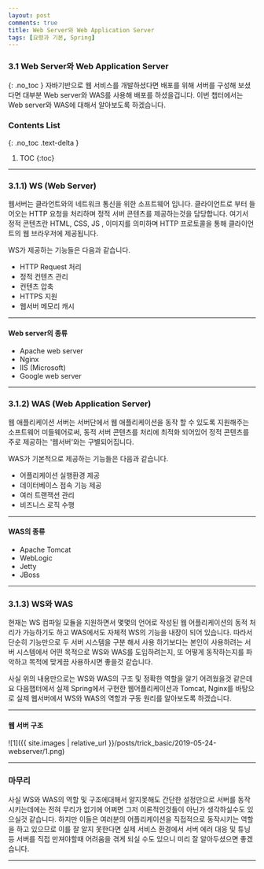 ```yaml
---
layout: post
comments: true
title: Web Server와 Web Application Server
tags: [요령과 기본, Spring]
---
```


### 3.1 Web Server와 Web Application Server
{: .no_toc }
자바기반으로 웹 서비스를 개발하셨다면 배포를 위해 서버를 구성해 보셨다면 대부분 Web server와 WAS를 사용해 배포를 하셨을겁니다. 이번 챕터에서는 Web server와 WAS에 대해서 알아보도록 하겠습니다.

### Contents List
{: .no_toc .text-delta }

1. TOC
{:toc}

---

### 3.1.1) WS (Web Server)

웹서버는 클라언트와의 네트워크 통신을 위한 소프트웨어 입니다. 클라이언트로 부터 들어오는 HTTP 요청을 처리하며 정적 서버 콘텐츠를 제공하는것을 담당합니다. 여기서 정적 콘텐츠란 HTML, CSS, JS , 이미지를 의미하며 HTTP 프로토콜을 통해 클라이언트의 웹 브라우저에 제공됩니다.  
  
WS가 제공하는 기능들은 다음과 같습니다.  
- HTTP Request 처리
- 정적 컨텐츠 관리
- 컨텐츠 압축
- HTTPS 지원
- 웹서버 메모리 캐시

---

#### Web server의 종류
- Apache web server
- Nginx
- IIS (Microsoft)
- Google web server

---

### 3.1.2) WAS (Web Application Server)

웹 애플리케이션 서버는 서버단에서 웹 애플리케이션을 동작 할 수 있도록 지원해주는 소프트웨어 미들웨어로써,  동적 서버 콘텐츠를 처리에 최적화 되어있어 정적 콘텐츠를 주로 제공하는 '웹서버'와는 구별되어집니다.  
  
WAS가 기본적으로 제공하는 기능들은 다음과 같습니다.  
- 어플리케이션 실행환경 제공  
- 데이터베이스 접속 기능 제공
- 여러 트랜잭션 관리
- 비즈니스 로직 수행

---

#### WAS의 종류

- Apache Tomcat 
- WebLogic
- Jetty
- JBoss

---

### 3.1.3) WS와 WAS

현재는 WS 컴파일 모듈을 지원하면서 몇몇의 언어로 작성된 웹 어플리케이션의 동적 처리가 가능하기도 하고 WAS에서도 자체적 WS의 기능을 내장이 되어 있습니다. 따라서 단순히 기능만으로 두 서버 시스템을 구분 해서 사용 하기보다는 본인이 사용하려는 서버 시스템에서 어떤 목적으로 WS와 WAS를 도입하려는지, 또 어떻게 동작하는지를 파악하고 목적에 맞게끔 사용하시면 좋을것 같습니다.  
  
사실 위의 내용만으로는 WS와 WAS의 구조 및 정확한 역할을 알기 어려웠을것 같은데요 다음챕터에서 실제 Spring에서 구현한 웹어플리케이션과 Tomcat, Nginx를 바탕으로 실제 웹서버에서 WS와 WAS의 역할과 구동 원리를 알아보도록 하겠습니다.

---

#### 웹 서버 구조

![1]({{ site.images | relative_url }}/posts/trick_basic/2019-05-24-webserver/1.png) 

---

### 마무리
사실  WS와 WAS의 역할 및 구조에대해서 알지못해도 간단한 설정만으로 서버를 동작시키는데에는 전혀 무리가 없기에 어쩌면 그저 이론적인것들이 아닌가 생각하실수도 있으실것 같습니다. 하지만 이들은 여러분의 어플리케이션을 직접적으로 동작시키는 역할을 하고 있으므로 이를 잘 알지 못한다면 실제 서비스 환경에서 서버 에러 대응 및 튜닝 등 서버를 직접 만져야할때 어려움을 겪게 되실 수도 있으니 미리 잘 알아두셨으면 좋겠습니다.    
  
---
